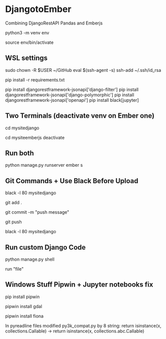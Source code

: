 # DjangotoEmber

 Combining DjangoRestAPI Pandas and Emberjs

python3 -m venv env

source env/bin/activate

## WSL settings

sudo chown -R $USER ~/GitHub
eval $(ssh-agent -s)
ssh-add ~/.ssh/id_rsa

pip install -r requirements.txt

pip install djangorestframework-jsonapi['django-filter']
pip install djangorestframework-jsonapi['django-polymorphic']
pip install djangorestframework-jsonapi['openapi']
pip install black[jupyter]

## Two Terminals (deactivate venv on Ember one)

cd mysitedjango

cd mysiteemberjs
deactivate

## Run both

python manage.py runserver
ember s

## Git Commands + Use Black Before Upload

black -l 80 mysitedjango

git add .

git commit -m "push message"

git push

black -l 80 mysitedjango

## Run custom Django Code

python manage.py shell

run "file"

## Windows Stuff Pipwin + Jupyter notebooks fix

pip install pipwin

pipwin install gdal

pipwin install fiona

In pyreadline files
modified py3k_compat.py by 8 string:
return isinstance(x, collections.Callable) -> return isinstance(x, collections.abc.Callable)
